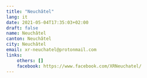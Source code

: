 ```yaml
---
title: "Neuchâtel"
lang: it
date: 2021-05-04T17:35:03+02:00
draft: false
name: Neuchâtel
canton: Neuchâtel
city: Neuchâtel
email: xr-neuchatel@protonmail.com
links:
    others: []
    facebook: https://www.facebook.com/XRNeuchatel/ 
---
```


